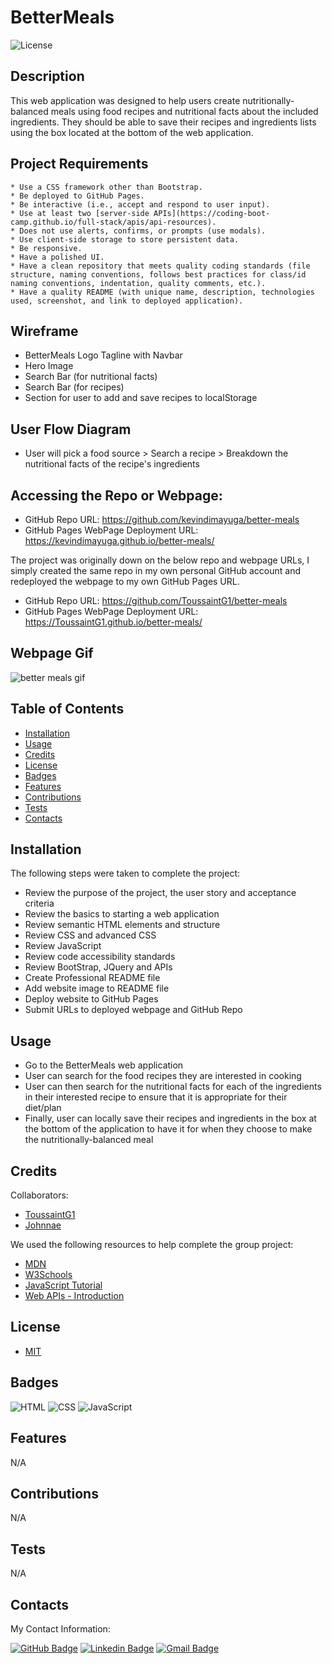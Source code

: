 # BetterMeals

![License](https://img.shields.io/badge/license-MIT-blue)

## Description

This web application was designed to help users create nutritionally-balanced meals using food recipes and nutritional facts about the included ingredients. They should be able to save their recipes and ingredients lists using the box located at the bottom of the web application.

## Project Requirements

```
* Use a CSS framework other than Bootstrap.
* Be deployed to GitHub Pages.
* Be interactive (i.e., accept and respond to user input).
* Use at least two [server-side APIs](https://coding-boot-camp.github.io/full-stack/apis/api-resources).
* Does not use alerts, confirms, or prompts (use modals).
* Use client-side storage to store persistent data.
* Be responsive.
* Have a polished UI.
* Have a clean repository that meets quality coding standards (file structure, naming conventions, follows best practices for class/id naming conventions, indentation, quality comments, etc.).
* Have a quality README (with unique name, description, technologies used, screenshot, and link to deployed application).
```

## Wireframe

- BetterMeals Logo Tagline with Navbar
- Hero Image
- Search Bar (for nutritional facts)
- Search Bar (for recipes)
- Section for user to add and save recipes to localStorage

## User Flow Diagram

- User will pick a food source > Search a recipe > Breakdown the nutritional facts of the recipe's ingredients

## Accessing the Repo or Webpage:

- GitHub Repo URL: https://github.com/kevindimayuga/better-meals
- GitHub Pages WebPage Deployment URL: https://kevindimayuga.github.io/better-meals/

The project was originally down on the below repo and webpage URLs, I simply created the same repo in my own personal GitHub account and redeployed the webpage to my own GitHub Pages URL.
- GitHub Repo URL: https://github.com/ToussaintG1/better-meals
- GitHub Pages WebPage Deployment URL: https://ToussaintG1.github.io/better-meals/

## Webpage Gif

![better meals gif](./images/kevindimayuga.github.io_better-meals-gif.gif)

## Table of Contents

- [Installation](#installation)
- [Usage](#usage)
- [Credits](#credits)
- [License](#license)
- [Badges](#badges)
- [Features](#features)
- [Contributions](#contributions)
- [Tests](#tests)
- [Contacts](#contacts)

## Installation

The following steps were taken to complete the project:
- Review the purpose of the project, the user story and acceptance criteria
- Review the basics to starting a web application
- Review semantic HTML elements and structure
- Review CSS and advanced CSS
- Review JavaScript
- Review code accessibility standards
- Review BootStrap, JQuery and APIs
- Create Professional README file
- Add website image to README file
- Deploy website to GitHub Pages
- Submit URLs to deployed webpage and GitHub Repo

## Usage

- Go to the BetterMeals web application
- User can search for the food recipes they are interested in cooking
- User can then search for the nutritional facts for each of the ingredients in their interested recipe to ensure that it is appropriate for their diet/plan
- Finally, user can locally save their recipes and ingredients in the box at the bottom of the application to have it for when they choose to make the nutritionally-balanced meal

## Credits

Collaborators:
- [ToussaintG1](https://github.com/ToussaintG1)
- [Johnnae](https://github.com/Johnnae)

We used the following resources to help complete the group project:

- [MDN](https://developer.mozilla.org/en-US/)
- [W3Schools](https://www.w3schools.com/)
- [JavaScript Tutorial](https://www.w3schools.com/js/)
- [Web APIs - Introduction](https://www.w3schools.com/js/js_api_intro.asp)

## License

- [MIT](https://opensource.org/license/mit/)

## Badges

![HTML](https://img.shields.io/badge/html-%23323330.svg?style=for-the-badge&logo=html5&logoColor=%23E34F26)
![CSS](https://img.shields.io/badge/css-%23323330.svg?style=for-the-badge&logo=css3&logoColor=%231572B6)
![JavaScript](https://img.shields.io/badge/javascript-%23323330.svg?style=for-the-badge&logo=javascript&logoColor=%23F7DF1E)

## Features

N/A

## Contributions

N/A

## Tests

N/A

## Contacts

My Contact Information: <p>
[![GitHub Badge](https://img.shields.io/badge/GitHub-181717?style=for-the-badge&logo=github&logoColor=white)](https://github.com/kevindimayuga)
[![Linkedin Badge](https://img.shields.io/badge/-LinkedIn-0e76a8?style=for-the-badge&logo=Linkedin&logoColor=white)](https://www.linkedin.com/in/kevindimayuga/)
[![Gmail Badge](https://img.shields.io/badge/Gmail-D14836?style=for-the-badge&logo=gmail&logoColor=white)](mailto:k.dimayuga22@gmail.com) </p>